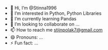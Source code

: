 - 👋 Hi, I’m @Stinna1996
- 👀 I’m interested in Python, Python Libraries
- 🌱 I’m currently learning Pandas
- 💞️ I’m looking to collaborate on ...
- 📫 How to reach me stijnpolak7@gmail.com
- 😄 Pronouns: ...
- ⚡ Fun fact: ...

<!---
Stinna1996/Stinna1996 is a ✨ special ✨ repository because its `README.md` (this file) appears on your GitHub profile.
You can click the Preview link to take a look at your changes.
--->
